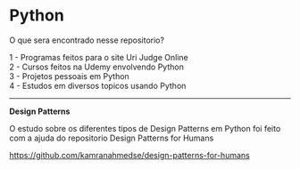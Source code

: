 # Python

O que sera encontrado nesse repositorio? 

1 - Programas feitos para o site Uri Judge Online <br />
2 - Cursos feitos na Udemy envolvendo Python <br />
3 - Projetos pessoais em Python <br />
4 - Estudos em diversos topicos usando Python <br />

---------------------------------------------------


**Design Patterns**

O estudo sobre os diferentes tipos de Design Patterns em Python foi feito com a ajuda do repositorio Design Patterns for Humans

https://github.com/kamranahmedse/design-patterns-for-humans

